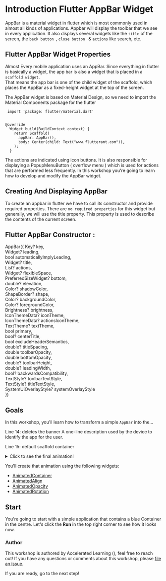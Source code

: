 # Introduction Flutter AppBar Widget

AppBar is a material widget in flutter which is most commonly used in almost all kinds of applications. Appbar will display the toolbar that we see in every application. It also displays several widgets like the `title` of the screen, the `back button `, `close button ` & `actions` like search, etc. 


## Flutter AppBar Widget Properties 

Almost Every mobile application uses an AppBar. Since everything in flutter is basically a widget, the app bar is also a widget that is placed in a `scaffold widget`.  
That means the app bar is one of the child widget of the scaffold, which places the AppBar as a fixed-height widget at the top of the screen.  

The AppBar widget is based on Material Design, so we need to import the Material Components package for the flutter

```  
 import 'package: flutter/material.dart'  


@override
  Widget build(BuildContext context) {
    return Scaffold(
      appBar: AppBar(),
      body: Center(child: Text("www.flutterant.com")),
    );
  }  
  ```  

The actions are indicated using icon buttons. It is also responsible for displaying a PopupMenuButton ( overflow menu ) which is used for actions that are performed less frequently. In this workshop you're going to learn how to develop and modify the AppBar widget.  


## Creating And Displaying AppBar
To create an appbar in flutter we have to call its constructor and provide required properties. There are `no required properties` for this widget but generally, we will use the title property. This property is used to describe the contents of the current screen.  

## Flutter AppBar Constructor :

AppBar({
    Key? key,   
    Widget? leading,   
    bool automaticallyImplyLeading,   
    Widget? title,   
    List<Widget>? actions,   
    Widget? flexibleSpace,   
    PreferredSizeWidget? bottom,   
    double? elevation,   
    Color? shadowColor,   
    ShapeBorder? shape,   
    Color? backgroundColor,   
    Color? foregroundColor,   
    Brightness? brightness,   
    IconThemeData? iconTheme,   
    IconThemeData? actionsIconTheme,   
    TextTheme? textTheme,   
    bool primary,   
    bool? centerTitle,   
    bool excludeHeaderSemantics,   
    double? titleSpacing,   
    double toolbarOpacity,   
    double bottomOpacity,   
    double? toolbarHeight,   
    double? leadingWidth,   
    bool? backwardsCompatibility,   
    TextStyle? toolbarTextStyle,   
    TextStyle? titleTextStyle,   
    SystemUiOverlayStyle? systemOverlayStyle  
  })   

## Goals

In this workshop, you'll learn how to transform a simple `AppBar` into the... 

Line 14: deletes the banner
A one-line description used by the device to identify the app for the user.   

Line 15: default scaffold container   



<details>
  <summary>Click to see the final animation!</summary>

![Final effect](https://github.com/pszklarska/flutter_animations_workshop/raw/main/assets/screen05.gif?raw=true)

</details>

You'll create that animation using the following widgets:

- [AnimatedContainer](https://api.flutter.dev/flutter/widgets/AnimatedContainer-class.html)
- [AnimatedAlign](https://api.flutter.dev/flutter/widgets/AnimatedAlign-class.html)
- [AnimatedOpacity](https://api.flutter.dev/flutter/widgets/AnimatedOpacity-class.html)
- [AnimatedRotation](https://api.flutter.dev/flutter/widgets/AnimatedRotation-class.html)

## Start

You're going to start with a simple application that contains a blue Container
in the centre. Let's click the **Run** in the top right corner to see how it
looks now.  

### Author

This workshop is authored by Accelerated Learning ([](https://doc-tools.org)), feel free to reach out! If you have any questions or comments about this workshop, please [file an issue](https://github.com/iwilfried/flutter_animations_workshop/issues/new).  

If you are ready, go to the next step!

<img alt="Google Analytics" src="https://www.google-analytics.com/collect?v=1&cid=1&t=pageview&ec=workshop&ea=open&dp=blob/main/intro/instructions.md&dt=/intro&tid=UA-226934227-1" style="width: 1px; height: 1px"/>

